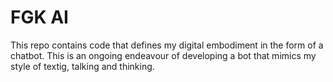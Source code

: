 # FGK AI

This repo contains code that defines my digital embodiment in the form of a chatbot. This is an ongoing endeavour of developing a bot that mimics my style of textig, talking and thinking. 
